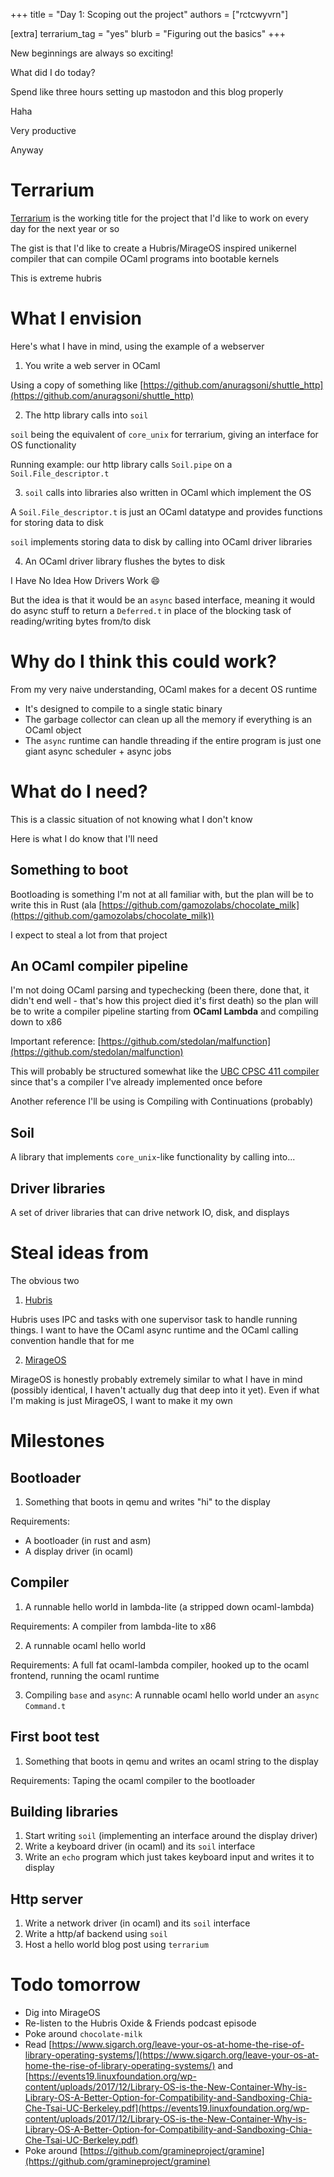 +++
title = "Day 1: Scoping out the project"
authors = ["rctcwyvrn"]

[extra]
terrarium_tag = "yes"
blurb = "Figuring out the basics"
+++

New beginnings are always so exciting!

What did I do today?

Spend like three hours setting up mastodon and this blog properly

Haha

Very productive

Anyway

# Terrarium

[Terrarium](https://github.com/rctcwyvrn/terrarium) is the working title for the project that I'd like to work on every day for the next year or so

The gist is that I'd like to create a Hubris/MirageOS inspired unikernel compiler that can compile OCaml programs into bootable kernels

This is extreme hubris

# What I envision

Here's what I have in mind, using the example of a webserver

1. You write a web server in OCaml

Using a copy of something like [https://github.com/anuragsoni/shuttle_http](https://github.com/anuragsoni/shuttle_http) 

2. The http library calls into `soil`

`soil` being the equivalent of `core_unix` for terrarium, giving an interface for OS functionality

Running example: our http library calls `Soil.pipe` on a `Soil.File_descriptor.t`

3. `soil` calls into libraries also written in OCaml which implement the OS

A `Soil.File_descriptor.t` is just an OCaml datatype and provides functions for storing data to disk

`soil` implements storing data to disk by calling into OCaml driver libraries

4. An OCaml driver library flushes the bytes to disk 

I Have No Idea How Drivers Work :smile:

But the idea is that it would be an `async` based interface, meaning it would do async stuff to return a `Deferred.t` in place of the blocking task of reading/writing bytes from/to disk

# Why do I think this could work?

From my very naive understanding, OCaml makes for a decent OS runtime
- It's designed to compile to a single static binary
- The garbage collector can clean up all the memory if everything is an OCaml object
- The `async` runtime can handle threading if the entire program is just one giant async scheduler + async jobs

# What do I need?

This is a classic situation of not knowing what I don't know

Here is what I do know that I'll need

## Something to boot

Bootloading is something I'm not at all familiar with, but the plan will be to write this in Rust (ala [https://github.com/gamozolabs/chocolate_milk](https://github.com/gamozolabs/chocolate_milk))

I expect to steal a lot from that project

## An OCaml compiler pipeline

I'm not doing OCaml parsing and typechecking (been there, done that, it didn't end well - that's how this project died it's first death) so the plan will be to write a compiler pipeline starting from **OCaml Lambda** and compiling down to x86

Important reference: [https://github.com/stedolan/malfunction](https://github.com/stedolan/malfunction)

This will probably be structured somewhat like the [UBC CPSC 411 compiler](https://github.com/cpsc411/cpsc411-book) since that's a compiler I've already implemented once before

Another reference I'll be using is Compiling with Continuations (probably)

## Soil

A library that implements `core_unix`-like functionality by calling into...

## Driver libraries

A set of driver libraries that can drive network IO, disk, and displays

# Steal ideas from

The obvious two
1. [Hubris](https://hubris.oxide.computer/reference/) 

Hubris uses IPC and tasks with one supervisor task to handle running things. I want to have the OCaml async runtime and the OCaml calling convention handle that for me

2. [MirageOS](https://mirage.io/) 

MirageOS is honestly probably extremely similar to what I have in mind (possibly identical, I haven't actually dug that deep into it yet). Even if what I'm making is just MirageOS, I want to make it my own

# Milestones

## Bootloader
1. Something that boots in qemu and writes "hi" to the display

Requirements:
- A bootloader (in rust and asm)
- A display driver (in ocaml)


## Compiler
1. A runnable hello world in lambda-lite (a stripped down ocaml-lambda)

Requirements: A compiler from lambda-lite to x86

2. A runnable ocaml hello world 

Requirements: A full fat ocaml-lambda compiler, hooked up to the ocaml frontend, running the ocaml runtime

3. Compiling `base` and `async`: A runnable ocaml hello world under an `async` `Command.t`

## First boot test
1. Something that boots in qemu and writes an ocaml string to the display

Requirements: Taping the ocaml compiler to the bootloader

## Building libraries
1. Start writing `soil` (implementing an interface around the display driver)
2. Write a keyboard driver (in ocaml) and its `soil` interface
3. Write an `echo` program which just takes keyboard input and writes it to display

## Http server
1. Write a network driver (in ocaml) and its `soil` interface
2. Write a http/af backend using `soil`
3. Host a hello world blog post using `terrarium`

# Todo tomorrow
- Dig into MirageOS
- Re-listen to the Hubris Oxide & Friends podcast episode
- Poke around `chocolate-milk`
- Read [https://www.sigarch.org/leave-your-os-at-home-the-rise-of-library-operating-systems/](https://www.sigarch.org/leave-your-os-at-home-the-rise-of-library-operating-systems/) and [https://events19.linuxfoundation.org/wp-content/uploads/2017/12/Library-OS-is-the-New-Container-Why-is-Library-OS-A-Better-Option-for-Compatibility-and-Sandboxing-Chia-Che-Tsai-UC-Berkeley.pdf](https://events19.linuxfoundation.org/wp-content/uploads/2017/12/Library-OS-is-the-New-Container-Why-is-Library-OS-A-Better-Option-for-Compatibility-and-Sandboxing-Chia-Che-Tsai-UC-Berkeley.pdf)
- Poke around [https://github.com/gramineproject/gramine](https://github.com/gramineproject/gramine)